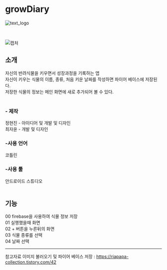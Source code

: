 # growDiary
![text_logo](https://user-images.githubusercontent.com/83991079/203296830-fa95cd53-104c-43bd-b19c-8fa34269b381.png)

<br>

![캡처](https://user-images.githubusercontent.com/83991079/201904062-9e11b35b-0f14-4ca0-bd24-80f5bdcc65da.JPG)


## 소개
자신의 반려식물을 키우면서 성장과정을 기록하는 앱 <br>
자신이 키우는 식물의 이름, 종류, 처음 키운 날짜를 작성하면 파이어 베이스에 저장된다.<br>
저장한 식물의 정보는 메인 화면에 새로 추가되어 볼 수 있다.
<br>
<br>

### - 제작 <br>
정현진 - 아이디어 및 개발 및 디자인<br>
최자윤 - 개발 및 디자인<br>

### -사용 언어<br>
  코틀린<br>
### -사용 툴<br>
  안드로이드 스튜디오<br>
<br>

## 기능
00 firebase을 사용하여 식물 정보 저장 <br>
01 실행했을때 화면 <br>
02 + 버튼을 누른뒤의 화면 <br>
03 식물 종류를 선택 <br>
04 날짜 선택 <br>

---
참고자료
이미지 불러오기 및 파이어 베이스 저장 : https://riapapa-collection.tistory.com/42 <br>
